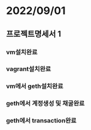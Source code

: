 # 2022/09/01
## 프로젝트명세서 1
### vm설치완료
### vagrant설치완료
### vm에서 geth설치완료
### geth에서 계정생성 및 채굴완료
### geth에서 transaction완료

